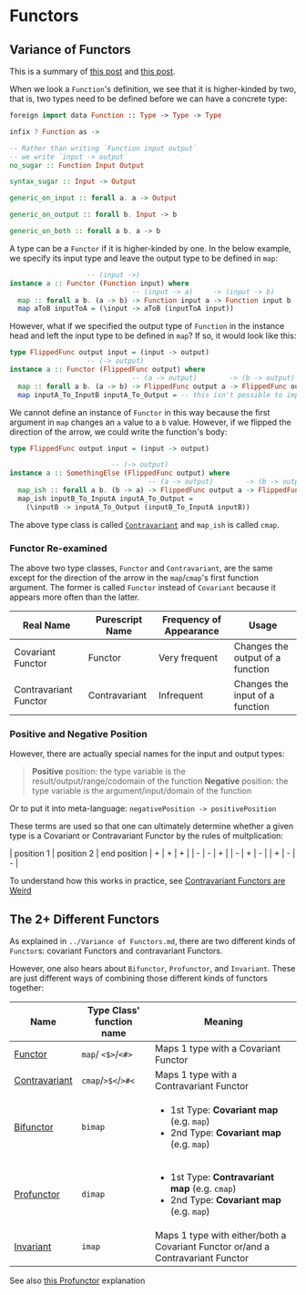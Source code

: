# Functors

## Variance of Functors

This is a summary of [this post](https://typeclasses.com/contravariance) and [this post](https://www.schoolofhaskell.com/user/commercial/content/covariance-contravariance).

When we look a `Function`'s definition, we see that it is higher-kinded by two, that is, two types need to be defined before we can have a concrete type:
```haskell
foreign import data Function :: Type -> Type -> Type

infix ? Function as ->

-- Rather than writing `Function input output`
-- we write `input -> output`
no_sugar :: Function Input Output

syntax_sugar :: Input -> Output

generic_on_input :: forall a. a -> Output

generic_on_output :: forall b. Input -> b

generic_on_both :: forall a b. a -> b
```
A type can be a `Functor` if it is higher-kinded by one. In the below example, we specify its input type and leave the output type to be defined in `map`:
```haskell
                   -- (input ->)
instance a :: Functor (Function input) where
                              -- (input -> a)     -> (input -> b)
  map :: forall a b. (a -> b) -> Function input a -> Function input b
  map aToB inputToA = (\input -> aToB (inputToA input))
```
However, what if we specified the output type of `Function` in the instance head and left the input type to be defined in `map`? If so, it would look like this:
```haskell
type FlippedFunc output input = (input -> output)
                   -- (-> output)
instance a :: Functor (FlippedFunc output) where
                              -- (a -> output)        -> (b -> output)
  map :: forall a b. (a -> b) -> FlippedFunc output a -> FlippedFunc output b
  map inputA_To_InputB inputA_To_Output = -- this isn't possible to implement!
```
We cannot define an instance of `Functor` in this way because the first argument in `map` changes an `a` value to a `b` value. However, if we flipped the direction of the arrow, we could write the function's body:
```haskell
type FlippedFunc output input = (input -> output)

                         -- (-> output)
instance a :: SomethingElse (FlippedFunc output) where
                                  -- (a -> output)        -> (b -> output)
  map_ish :: forall a b. (b -> a) -> FlippedFunc output a -> FlippedFunc output b
  map_ish inputB_To_InputA inputA_To_Output =
    (\inputB -> inputA_To_Output (inputB_To_InputA inputB))
```
The above type class is called [`Contravariant`](https://pursuit.purescript.org/packages/purescript-contravariant/4.0.0/docs/Data.Functor.Contravariant#t:Contravariant) and `map_ish` is called `cmap`.

### Functor Re-examined

The above two type classes, `Functor` and `Contravariant`, are the same except for the direction of the arrow in the `map`/`cmap`'s first function argument. The former is called `Functor` instead of `Covariant` because it appears more often than the latter.

| Real Name | Purescript Name | Frequency of Appearance | Usage
| - | - | - | - |
| Covariant Functor | Functor | Very frequent | Changes the output of a function
| Contravariant Functor | Contravariant | Infrequent | Changes the input of a function

### Positive and Negative Position

However, there are actually special names for the input and output types:
> **Positive** position: the type variable is the result/output/range/codomain of the function
> **Negative** position: the type variable is the argument/input/domain of the function

Or to put it into meta-language: `negativePosition -> positivePosition`

These terms are used so that one can ultimately determine whether a given type is a Covariant or Contravariant Functor by the rules of multplication:

| position 1 | position 2 | end position
| + | + | + |
| - | - | + |
| - | + | - |
| + | - | - |

To understand how this works in practice, see [Contravariant Functors are Weird](https://sanj.ink/posts/2020-06-13-contravariant-functors-are-weird.html)

## The 2+ Different Functors

As explained in `../Variance of Functors.md`, there are two different kinds of `Functor`s: covariant Functors and contravariant Functors.

However, one also hears about `Bifunctor`, `Profunctor`, and `Invariant`. These are just different ways of combining those different kinds of functors together:

| Name | Type Class' function name | Meaning
| - | - | - |
| [Functor](https://pursuit.purescript.org/packages/purescript-prelude/4.1.1/docs/Data.Functor#t:Functor) | `map`/ `<$>`/`<#>` | Maps 1 type with a Covariant Functor
| [Contravariant](https://pursuit.purescript.org/packages/purescript-contravariant/4.0.0/docs/Data.Functor.Contravariant) | `cmap`/`>$<`/`>#<` | Maps 1 type with a Contravariant Functor
| [Bifunctor](https://pursuit.purescript.org/packages/purescript-bifunctors/4.0.0/docs/Data.Bifunctor#t:Bifunctor) | `bimap` | <ul><li>1st Type: **Covariant map** (e.g. `map`)</li><li>2nd Type: **Covariant map** (e.g. `map`)</li></ul>
| [Profunctor](https://pursuit.purescript.org/packages/purescript-profunctor/4.0.0/docs/Data.Profunctor) | `dimap` | <ul><li>1st Type: **Contravariant map** (e.g. `cmap`)</li><li>2nd Type: **Covariant map** (e.g. `map`)</li></ul>
| [Invariant](https://pursuit.purescript.org/packages/purescript-invariant/4.1.0/docs/Data.Functor.Invariant#t:Invariant) | `imap` | Maps 1 type with either/both a Covariant Functor or/and a Contravariant Functor

See also [this Profunctor](https://typeclasses.com/profunctors) explanation
